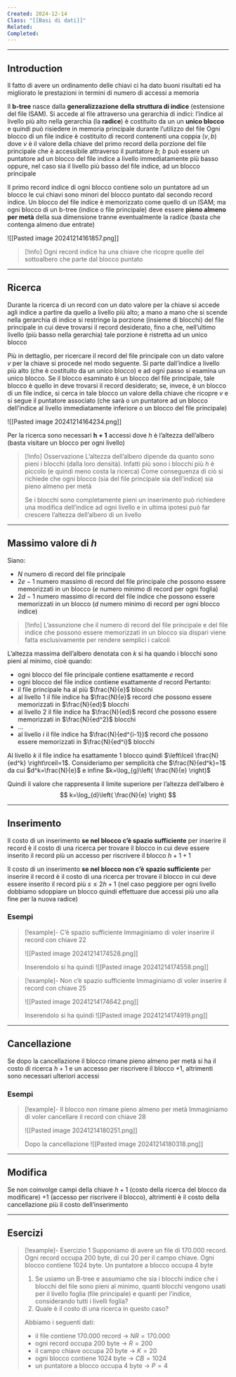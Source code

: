 ```yaml
---
Created: 2024-12-14
Class: "[[Basi di dati]]"
Related: 
Completed:
---
```

---
## Introduction
Il fatto di avere un ordinamento delle chiavi ci ha dato buoni risultati ed ha migliorato le prestazioni in termini di numero di accessi a memoria

Il **b-tree** nasce dalla **generalizzazione della struttura di indice** (estensione del file ISAM). Si accede al file attraverso una gerarchia di indici: l’indice al livello più alto nella gerarchia (la **radice**) è costituito da un un **unico blocco** e quindi può risiedere in memoria principale durante l’utilizzo del file
Ogni blocco di un file indice è costituito di record contenenti una coppia $(v,b)$ dove $v$ è il valore della chiave del primo record della porzione del file principale che è accessibile attraverso il puntatore $b$; $b$ può essere un puntatore ad un blocco del file indice a livello immediatamente più basso oppure, nel caso sia il livello più basso del file indice, ad un blocco principale

Il primo record indice di ogni blocco contiene solo un puntatore ad un blocco le cui chiavi sono minori del blocco puntato dal secondo record indice.
Un blocco del file indice è memorizzato come quello di un ISAM; ma ogni blocco di un b-tree (indice o file principale) deve essere **pieno almeno per metà** della sua dimensione tranne eventualmente la radice (basta che contenga almeno due entrate)

![[Pasted image 20241214161857.png]]

>[!info]
>Ogni record indice ha una chiave che ricopre quelle del sottoalbero che parte dal blocco puntato

---
## Ricerca
Durante la ricerca di un record con un dato valore per la chiave si accede agli indice a partire da quello a livello più alto; a mano a mano che si scende nella gerarchia di indice si restringe la porzione (insieme di blocchi) del file principale in cui deve trovarsi il record desiderato, fino a che, nell’ultimo livello (più basso nella gerarchia) tale porzione è ristretta ad un unico blocco

Più in dettaglio, per ricercare il record del file principale con un dato valore $v$ per la chiave si procede nel modo seguente. Si parte dall’indice a livello più alto (che è costituito da un unico blocco) e ad ogni passo si esamina un unico blocco. Se il blocco esaminato è un blocco del file principale, tale blocco è quello in deve trovarsi il record desiderato; se, invece, è un blocco di un file indice, si cerca in tale blocco un valore della chiave che ricopre $v$ e si segue il puntatore associato (che sarà o un puntatore ad un blocco dell’indice al livello immediatamente inferiore o un blocco del file principale)

![[Pasted image 20241214164234.png]]

Per la ricerca sono necessari $\boldsymbol{h+1}$ accessi dove $h$ è l’altezza dell’albero (basta visitare un blocco per ogni livello)

>[!info] Osservazione
>L’altezza dell’albero dipende da quanto sono pieni i blocchi (dalla loro densità). Infatti più sono i blocchi più $h$ è piccolo (e quindi meno costa la ricerca)
>Come conseguenza di ciò si richiede che ogni blocco (sia del file principale sia dell’indice) sia pieno almeno per metà
>
>Se i blocchi sono completamente pieni un inserimento può richiedere una modifica dell’indice ad ogni livello e in ultima ipotesi può far crescere l’altezza dell’albero di un livello

---
## Massimo valore di $h$
Siano:
- $N$ numero di record del file principale
- $2e-1$ numero massimo di record del file principale che possono essere memorizzati in un blocco ($e$  numero minimo di record per ogni foglia)
- $2d-1$ numero massimo di record del file indice che possono essere memorizzati in un blocco ($d$ numero minimo di record per ogni blocco indice)

>[!info]
>L’assunzione che il numero di record del file principale e del file indice che possono essere memorizzati in un blocco sia dispari viene fatta esclusivamente per rendere semplici i calcoli

L’altezza massima dell’albero denotata con $k$ si ha quando i blocchi sono pieni al minimo, cioè quando:
- ogni blocco del file principale contiene esattamente $e$ record
- ogni blocco del file indice contiene esattamente $d$ record
Pertanto:
- il file principale ha al più $\frac{N}{e}$ blocchi
- al livello $1$ il file indice ha $\frac{N}{e}$ record che possono essere memorizzati in $\frac{N}{ed}$ blocchi
- al livello $2$ il file indice ha $\frac{N}{ed}$ record che possono essere memorizzati in $\frac{N}{ed^2}$ blocchi
- …
- al livello $i$ il file indice ha $\frac{N}{ed^{i-1}}$ record che possono essere memorizzati in $\frac{N}{ed^i}$ blocchi

Al livello $k$ il file indice ha esattamente $1$ blocco quindi $\left\lceil  \frac{N}{ed^k}  \right\rceil=1$. Consideriamo per semplicità che $\frac{N}{ed^k}=1$ da cui $d^k=\frac{N}{e}$ e infine $k=\log_{g}\left( \frac{N}{e} \right)$

Quindi il valore che rappresenta il limite superiore per l’altezza dell’albero è
$$
k=\log_{d}\left( \frac{N}{e} \right)
$$

---
## Inserimento
Il costo di un inserimento **se nel blocco c’è spazio sufficiente** per inserire il record è il costo di una ricerca per trovare il blocco in cui deve essere inserito il record più un accesso per riscrivere il blocco $h+1+1$

Il costo di un inserimento **se nel blocco non c’è spazio sufficiente** per inserire il record è il costo di una ricerca per trovare il blocco in cui deve essere inserito il record più $s\leq 2h+1$ (nel caso peggiore per ogni livello dobbiamo sdoppiare un blocco quindi effettuare due accessi più uno alla fine per la nuova radice)

### Esempi
>[!example]- C’è spazio sufficiente
>Immaginiamo di voler inserire il record con chiave $22$
>
>![[Pasted image 20241214174528.png]]
>
>Inserendolo si ha quindi
>![[Pasted image 20241214174558.png]]

>[!example]- Non c’è spazio sufficiente
>Immaginiamo di voler inserire il record con chiave $25$
>
>![[Pasted image 20241214174642.png]]
>
>Inserendolo si ha quindi
>![[Pasted image 20241214174919.png]]

---
## Cancellazione
Se dopo la cancellazione il blocco rimane pieno almeno per metà si ha il costo di ricerca $h+1$ e un accesso per riscrivere il blocco $+1$, altrimenti sono necessari ulteriori accessi

### Esempi
>[!example]- Il blocco non rimane pieno almeno per metà
>Immaginiamo di voler cancellare il record con chiave $28$
>
>![[Pasted image 20241214180251.png]]
>
>Dopo la cancellazione
>![[Pasted image 20241214180318.png]]

---
## Modifica
Se non coinvolge campi della chiave $h+1$ (costo della ricerca del blocco da modificare) $+1$ (accesso per riscrivere il blocco), altrimenti è il costo della cancellazione più il costo dell’inserimento

---
## Esercizi

>[!example]- Esercizio 1
>Supponiamo di avere un file di $170.000$ record. Ogni record occupa $200$ byte, di cui $20$ per il campo chiave. Ogni blocco contiene $1024$ byte. Un puntatore a blocco occupa $4$ byte
>
>1. Se usiamo un B-tree e assumiamo che sia i blocchi indice che i blocchi del file sono pieni al minimo, quanti blocchi vengono usati per il livello foglia (file principale) e quanti per l’indice, considerando tutti i livelli foglia?
>2. Quale è il costo di una ricerca in questo caso?
>
>Abbiamo i seguenti dati:
>- il file contiene $170.000$ record → $NR=170.000$
>- ogni record occupa $200$ byte → $R=200$
>- il campo chiave occupa $20$ byte → $K=20$
>- ogni blocco contiene $1024$ byte → $CB=1024$
>- un puntatore a blocco occupa $4$ byte → $P=4$